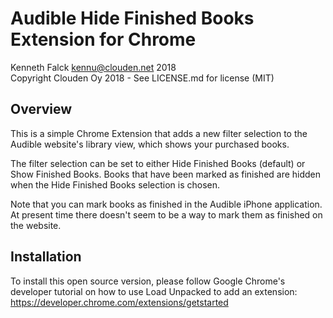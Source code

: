 # Audible Hide Finished Books Extension for Chrome
Kenneth Falck <kennu@clouden.net> 2018<br/>
Copyright Clouden Oy 2018 - See LICENSE.md for license (MIT)

## Overview

This is a simple Chrome Extension that adds a new filter selection to the
Audible website's library view, which shows your purchased books.

The filter selection can be set to either Hide Finished Books (default)
or Show Finished Books. Books that have been marked as finished are hidden
when the Hide Finished Books selection is chosen.

Note that you can mark books as finished in the Audible iPhone application.
At present time there doesn't seem to be a way to mark them as finished
on the website.

## Installation

To install this open source version, please follow Google Chrome's
developer tutorial on how to use Load Unpacked to add an extension:
https://developer.chrome.com/extensions/getstarted
